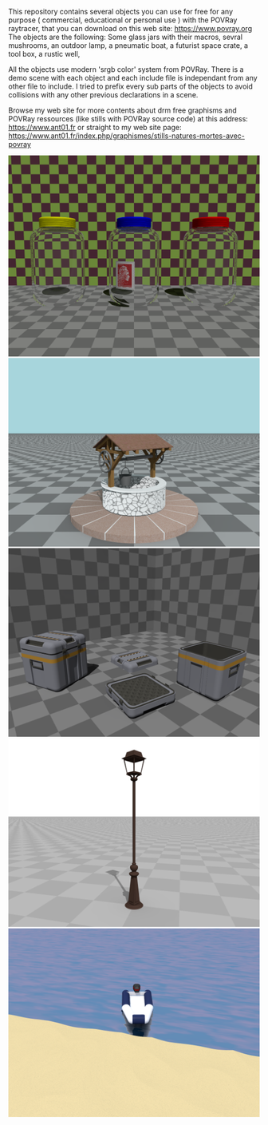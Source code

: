 This repository contains several objects you can use for free for any 
purpose ( commercial, educational or personal use ) with the POVRay
raytracer, that you can download on this web site: https://www.povray.org
The objects are the following:
	Some glass jars with their macros,
	sevral mushrooms,
	an outdoor lamp,
	a pneumatic boat,
	a futurist space crate,
	a tool box,
	a rustic well,
	
	
All the objects use modern 'srgb color' system from POVRay. There is a 
demo scene with each object and each include file is independant from 
any other file to include. I tried to prefix every sub parts of the
objects to avoid collisions with any other previous declarations in a 
scene.

Browse my web site for more contents about drm free graphisms and POVRay ressources (like stills with POVRay source code) at this address: https://www.ant01.fr or straight to my web site page: https://www.ant01.fr/index.php/graphismes/stills-natures-mortes-avec-povray

![The jars objects](/includeFiles/jars/jarsRender.png)
![The well object](/includeFiles/well/rusticWell.png)
![The crate object in a demo scene](/includeFiles/spaceCrate1/spaceCrate.png)
![The outdoor lamp in a demo scene](/includeFiles/outdoorsLamp/lampRender.png)
![The pneumatic boat in a demo scene](/includeFiles/pneumaticBoat/pneumaticBoatImage.png)
